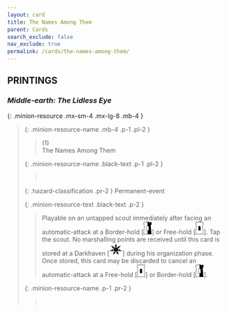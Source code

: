 ```yaml
---
layout: card
title: The Names Among Them
parent: Cards
search_exclude: false
nav_exclude: true
permalink: /cards/the-names-among-them/
---
```


## PRINTINGS


### _Middle-earth: The Lidless Eye_

{: .minion-resource .mx-sm-4 .mx-lg-8 .mb-4 }
> {: .minion-resource-name .mb-4 .p-1 .pl-2 }
> > <div class="hazard-mp">(1)</div>
> > <div class="card-name">The Names Among Them</div>
>
> {: .minion-resource-name .black-text .p-1 .pl-2 }
> > &nbsp;
>
> {: .hazard-classification .pr-2 }
> Permanent-event
>
> {: .minion-resource-text .black-text .p-2 }
> > Playable on an untapped scout immediately after facing an automatic-attack at a Border-hold \[![](/assets/images/border-hold.svg)] or Free-hold \[![](/assets/images/free-hold.svg)]. Tap the scout. No marshalling points are received until this card is stored at a Darkhaven \[![](/assets/images/dark-haven.svg)] during his organization phase. Once stored, this card may be discarded to cancel an automatic-attack at a Free-hold \[![](/assets/images/free-hold.svg)] or Border-hold \[![](/assets/images/border-hold.svg)].  
> 
> {: .minion-resource-name .p-1 .pr-2 }
> > <div class="card-shield"></div>
> > <div class="card-corruption-white">&nbsp;</div>

